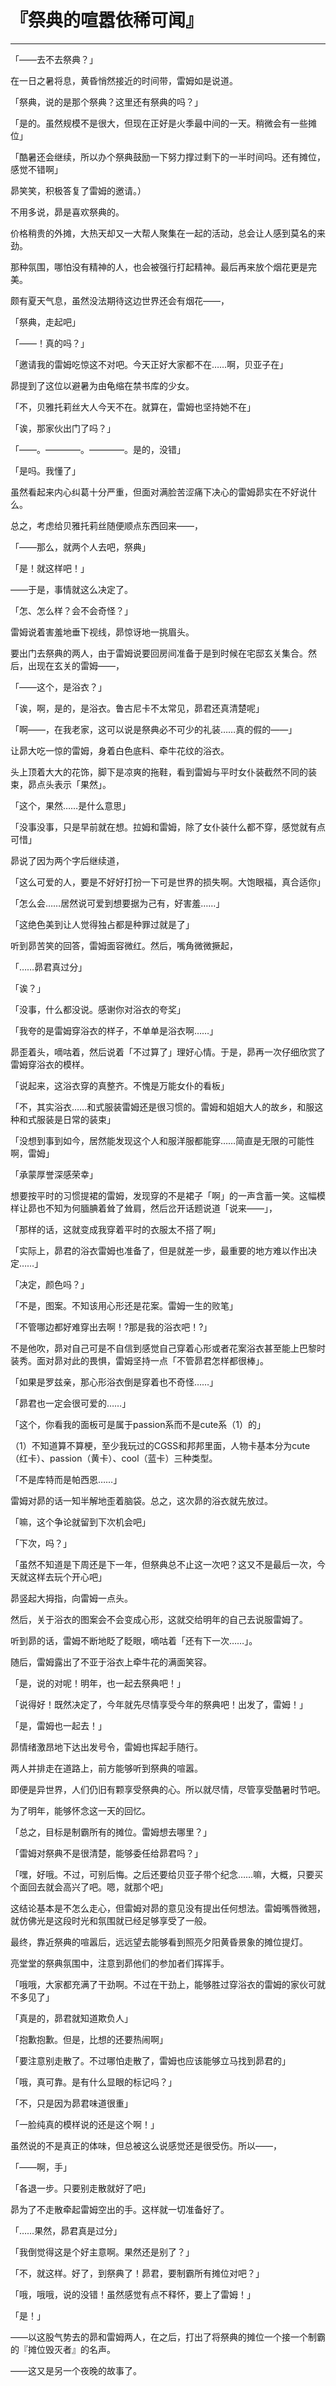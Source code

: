 # 『祭典的喧嚣依稀可闻』

------

「——去不去祭典？」

在一日之暑将息，黄昏悄然接近的时间带，雷姆如是说道。

「祭典，说的是那个祭典？这里还有祭典的吗？」

「是的。虽然规模不是很大，但现在正好是火季最中间的一天。稍微会有一些摊位」

「酷暑还会继续，所以办个祭典鼓励一下努力撑过剩下的一半时间吗。还有摊位，感觉不错啊」

昴笑笑，积极答复了雷姆的邀请。）

不用多说，昴是喜欢祭典的。

价格稍贵的外摊，大热天却又一大帮人聚集在一起的活动，总会让人感到莫名的来劲。

那种氛围，哪怕没有精神的人，也会被强行打起精神。最后再来放个烟花更是完美。

颇有夏天气息，虽然没法期待这边世界还会有烟花——，

「祭典，走起吧」

「——！真的吗？」

「邀请我的雷姆吃惊这不对吧。今天正好大家都不在……啊，贝亚子在」

昴提到了这位以避暑为由龟缩在禁书库的少女。

「不，贝雅托莉丝大人今天不在。就算在，雷姆也坚持她不在」

「诶，那家伙出门了吗？」

「——。————。————。是的，没错」

「是吗。我懂了」

虽然看起来内心纠葛十分严重，但面对满脸苦涩痛下决心的雷姆昴实在不好说什么。

总之，考虑给贝雅托莉丝随便顺点东西回来——，

「——那么，就两个人去吧，祭典」

「是！就这样吧！」

——于是，事情就这么决定了。

「怎、怎么样？会不会奇怪？」

雷姆说着害羞地垂下视线，昴惊讶地一挑眉头。

要出门去祭典的两人，由于雷姆说要回房间准备于是到时候在宅邸玄关集合。然后，出现在玄关的雷姆——，

「——这个，是浴衣？」

「诶，啊，是的，是浴衣。鲁古尼卡不太常见，昴君还真清楚呢」

「啊——，在我老家，这可以说是祭典必不可少的礼装……真的假的——」

让昴大吃一惊的雷姆，身着白色底料、牵牛花纹的浴衣。

头上顶着大大的花饰，脚下是凉爽的拖鞋，看到雷姆与平时女仆装截然不同的装束，昴点头表示「果然」。

「这个，果然……是什么意思」

「没事没事，只是早前就在想。拉姆和雷姆，除了女仆装什么都不穿，感觉就有点可惜」

昴说了因为两个字后继续道，

「这么可爱的人，要是不好好打扮一下可是世界的损失啊。大饱眼福，真合适你」

「怎么会……居然说可爱到想要据为己有，好害羞……」

「这绝色美到让人觉得独占都是种罪过就是了」

听到昴苦笑的回答，雷姆面容微红。然后，嘴角微微撅起，

「……昴君真过分」

「诶？」

「没事，什么都没说。感谢你对浴衣的夸奖」

「我夸的是雷姆穿浴衣的样子，不单单是浴衣啊……」

昴歪着头，嘀咕着，然后说着「不过算了」理好心情。于是，昴再一次仔细欣赏了雷姆穿浴衣的模样。

「说起来，这浴衣穿的真整齐。不愧是万能女仆的看板」

「不，其实浴衣……和式服装雷姆还是很习惯的。雷姆和姐姐大人的故乡，和服这种和式服装是日常的装束」

「没想到事到如今，居然能发现这个人和服洋服都能穿……简直是无限的可能性啊，雷姆」

「承蒙厚誉深感荣幸」

想要按平时的习惯提裙的雷姆，发现穿的不是裙子「啊」的一声含蓄一笑。这幅模样让昴也不知为何腼腆着耸了耸肩，然后岔开话题说道「说来——」，

「那样的话，这就变成我穿着平时的衣服太不搭了啊」

「实际上，昴君的浴衣雷姆也准备了，但是就差一步，最重要的地方难以作出决定……」

「决定，颜色吗？」

「不是，图案。不知该用心形还是花案。雷姆一生的败笔」

「不管哪边都好难穿出去啊！?那是我的浴衣吧！?」

不是他吹，昴对自己可是不自信到感觉自己穿着心形或者花案浴衣甚至能上巴黎时装秀。面对昴对此的畏惧，雷姆坚持一点「不管昴君怎样都很棒」。

「如果是罗兹亲，那心形浴衣倒是穿着也不奇怪……」

「昴君也一定会很可爱的……」

「这个，你看我的面板可是属于passion系而不是cute系（1）的」

（1）不知道算不算梗，至少我玩过的CGSS和邦邦里面，人物卡基本分为cute（红卡）、passion（黄卡）、cool（蓝卡）三种类型。

「不是库特而是帕西恩……」

雷姆对昴的话一知半解地歪着脑袋。总之，这次昴的浴衣就先放过。

「嘛，这个争论就留到下次机会吧」

「下次，吗？」

「虽然不知道是下周还是下一年，但祭典总不止这一次吧？这又不是最后一次，今天就这样去玩个开心吧」

昴竖起大拇指，向雷姆一点头。

然后，关于浴衣的图案会不会变成心形，这就交给明年的自己去说服雷姆了。

听到昴的话，雷姆不断地眨了眨眼，嘀咕着「还有下一次……」。

随后，雷姆露出了不亚于浴衣上牵牛花的满面笑容。

「是，说的对呢！明年，也一起去祭典吧！」

「说得好！既然决定了，今年就先尽情享受今年的祭典吧！出发了，雷姆！」

「是，雷姆也一起去！」

昴情绪激昂地下达出发号令，雷姆也挥起手随行。

两人并排走在道路上，前方能够听到祭典的喧嚣。

即便是异世界，人们仍旧有颗享受祭典的心。所以就尽情，尽管享受酷暑时节吧。

为了明年，能够怀念这一天的回忆。

「总之，目标是制霸所有的摊位。雷姆想去哪里？」

「雷姆对祭典不是很清楚，能够委任给昴君吗？」

「嘿，好哦。不过，可别后悔。之后还要给贝亚子带个纪念……嘛，大概，只要买个面回去就会高兴了吧。嗯，就那个吧」

这结论基本是不怎么走心，但雷姆对昴的意见没有提出任何想法。雷姆嘴唇微翘，就仿佛光是这段时光和氛围就已经足够享受了一般。

最终，靠近祭典的喧嚣后，远远望去能够看到照亮夕阳黄昏景象的摊位提灯。

亮堂堂的祭典氛围中，注意到昴他们的参加者们挥挥手。

「哦哦，大家都充满了干劲啊。不过在干劲上，能够胜过穿浴衣的雷姆的家伙可就不多见了」

「真是的，昴君就知道欺负人」

「抱歉抱歉。但是，比想的还要热闹啊」

「要注意别走散了。不过哪怕走散了，雷姆也应该能够立马找到昴君的」

「哦，真可靠。是有什么显眼的标记吗？」

「不，只是因为昴君味道很重」

「一脸纯真的模样说的还是这个啊！」

虽然说的不是真正的体味，但总被这么说感觉还是很受伤。所以——，

「——啊，手」

「各退一步。只要别走散就好了吧」

昴为了不走散牵起雷姆空出的手。这样就一切准备好了。

「……果然，昴君真是过分」

「我倒觉得这是个好主意啊。果然还是别了？」

「不，就这样。好了，到祭典了！昴君，要制霸所有摊位对吧？」

「哦，哦哦，说的没错！虽然感觉有点不释怀，要上了雷姆！」

「是！」

——以这股气势去的昴和雷姆两人，在之后，打出了将祭典的摊位一个接一个制霸的『摊位毁灭者』的名声。

——这又是另一个夜晚的故事了。

